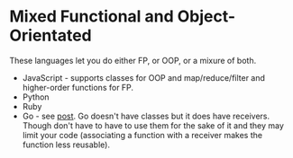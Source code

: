 # Mixed Functional and Object-Orientated

These languages let you do either FP, or OOP, or a mixure of both.

- JavaScript - supports classes for OOP and map/reduce/filter and higher-order functions for FP.
- Python
- Ruby
- Go - see [post](https://flaviocopes.com/golang-is-go-object-oriented/). Go doesn't have classes but it does have receivers. Though don't have to have to use them for the sake of it and they may limit your code (associating a function with a receiver makes the function less reusable).
